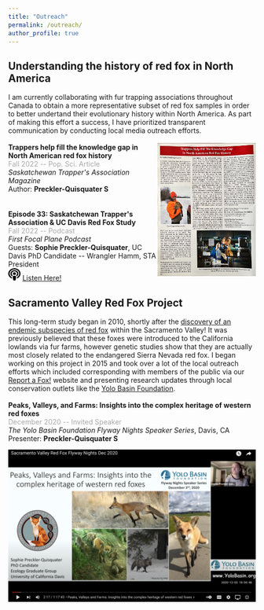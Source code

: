 ```yaml
---
title: "Outreach"
permalink: /outreach/
author_profile: true
---
```

## Understanding the history of red fox in North America
I am currently collaborating with fur trapping associations throughout Canada to obtain a more representative subset of red fox samples in order to better undertand their evolutionary history within North America. As part of making this effort a success, I have prioritized transparent communication by conducting local media outreach efforts.
\
\
[<img align="right" src="/files/STA-article.pdf" width="200">](/files/STA-article.pdf)
**Trappers help fill the knowledge gap in North American red fox history** \
<span style="color:darkgray">Fall 2022 -- Pop. Sci. Article</span> \
*Saskatchewan Trapper's Association Magazine* \
Author: **Preckler-Quisquater S** \
\
\
**Episode 33: Saskatchewan Trapper's Association & UC Davis Red Fox Study** \
<span style="color:darkgray">Fall 2022 -- Podcast</span> \
*First Focal Plane Podcast* \
Guests: **Sophie Preckler-Quisquater**, UC Davis PhD Candidate -- Wrangler Hamm, STA President \
<img src="/images/podcast-solid.svg" width="25" height="25"> [Listen Here!](https://firstfocalplane.libsyn.com/episode-33-sask-trappers-association-red-fox-study)

## Sacramento Valley Red Fox Project
This long-term study began in 2010, shortly after the [discovery of an endemic subspecies of red fox](https://link.springer.com/article/10.1007/s10592-010-0053-4) within the Sacramento Valley! It was previously believed that these foxes were introduced to the California lowlands via fur farms, however genetic studies show that they are actually most closely related to the endangered Sierra Nevada red fox. I began working on this project in 2015 and took over a lot of the local outreach efforts which included corresponding with members of the public via our [Report a Fox!](http://foxsurvey.ucdavis.edu/FoxSurvey/DataEntry.action) website and presenting research updates through local conservation outlets like the [Yolo Basin Foundation](https://www.yolobasin.org). \
\
**Peaks, Valleys, and Farms: Insights into the complex heritage of western red foxes** \
<span style="color:darkgray">December 2020 -- Invited Speaker</span> \
*The Yolo Basin Foundation Flyway Nights Speaker Series*, Davis, CA \
Presenter: **Preckler-Quisquater S** 

[<img align="center" src="/images/YBF-Thumbnail.png" width="700">](https://www.youtube.com/watch?v=Wt4ohyRGNY8)



